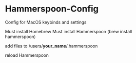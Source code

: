 # Hammerspoon-Config
Config for MacOS keybinds and settings


Must install Homebrew
Must install Hammerspoon (brew install hammerspoon)

add files to /users/__your_name__/.hammerspoon

reload Hammerspoon
